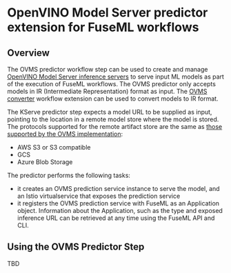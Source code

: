 # OpenVINO Model Server predictor extension for FuseML workflows

## Overview

The OVMS predictor workflow step can be used to create and manage [OpenVINO Model Server inference servers](https://docs.openvino.ai/latest/openvino_docs_ovms.html) to serve input ML models as part of the execution of FuseML workflows. The OVMS predictor only accepts models in IR (Intermediate Representation) format as input. The [OVMS converter](ovms-converter.md) workflow extension can be used to convert models to IR format.

The KServe predictor step expects a model URL to be supplied as input, pointing to the location in a remote model store where the model is stored. The protocols supported for the remote artifact store are the same as [those supported by the OVMS implementation](https://github.com/openvinotoolkit/model_server/tree/v2021.3/deploy#model-repository): 

- AWS S3 or S3 compatible
- GCS
- Azure Blob Storage

The predictor performs the following tasks:

- it creates an OVMS prediction service instance to serve the model, and an Istio virtualservice that exposes the prediction service
- it registers the OVMS prediction service with FuseML as an Application object. Information about the Application, such as the type and exposed inference URL can be retrieved at any time using the FuseML API and CLI.

## Using the OVMS Predictor Step

TBD

